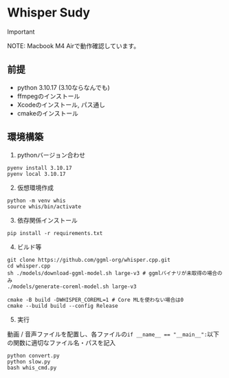 # Whisper Sudy

> [!IMPORTANT]
> NOTE: Macbook M4 Airで動作確認しています。

## 前提

- python 3.10.17 (3.10ならなんでも)
- ffmpegのインストール
- Xcodeのインストール, パス通し
- cmakeのインストール

## 環境構築

1. pythonバージョン合わせ

```
pyenv install 3.10.17
pyenv local 3.10.17
```

2. 仮想環境作成

```
python -m venv whis
source whis/bin/activate
```

3. 依存関係インストール

```
pip install -r requirements.txt
```

4. ビルド等

```
git clone https://github.com/ggml-org/whisper.cpp.git
cd whisper.cpp
sh ./models/download-ggml-model.sh large-v3 # ggmlバイナリが未取得の場合のみ
./models/generate-coreml-model.sh large-v3

cmake -B build -DWHISPER_COREML=1 # Core MLを使わない場合は0
cmake --build build --config Release
```

5. 実行

動画 / 音声ファイルを配置し、各ファイルの`if __name__ == "__main__":`以下の関数に適切なファイル名・パスを記入

```
python convert.py
python slow.py
bash whis_cmd.py
```